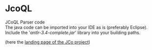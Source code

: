 # JcoQL
JCoQL Parser code  
The java code can be imported into your IDE as is (preferably Eclipse).  
Include the '*antlr-3.4-complete.jar*' library into your building paths.
  
(here the [landing page of the JCo project](https://github.com/JcoProjectTeam/JcoProjectPage))